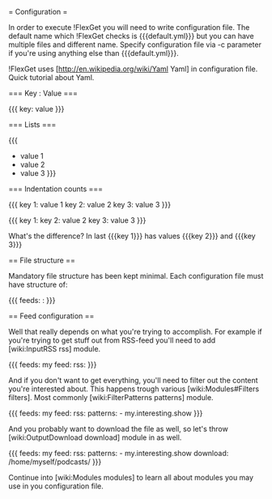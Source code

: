 = Configuration =

In order to execute !FlexGet you will need to write configuration file. The default name which !FlexGet checks is {{{default.yml}}} but you can have multiple files and different name. Specify configuration file via -c parameter if you're using anything else than {{{default.yml}}}.

!FlexGet uses [http://en.wikipedia.org/wiki/Yaml Yaml] in configuration file. Quick tutorial about Yaml.

=== Key : Value ===

{{{
key: value
}}}

=== Lists ===

{{{
- value 1
- value 2
- value 3
}}}

=== Indentation counts ===

{{{
key 1: value 1
key 2: value 2
key 3: value 3
}}}

{{{
key 1:
  key 2: value 2
  key 3: value 3
}}}

What's the difference? In last {{{key 1}}} has values {{{key 2}}} and {{{key 3}}}

== File structure ==

Mandatory file structure has been kept minimal. Each configuration file must have structure of:

{{{
feeds:
  <feed name>:
    <feed configuration here>
}}}


== Feed configuration ==

Well that really depends on what you're trying to accomplish. For example if you're trying to get stuff out from RSS-feed you'll need to add [wiki:InputRSS rss] module.

{{{
feeds:
  my feed:
    rss: <url of rss>
}}}

And if you don't want to get everything, you'll need to filter out the content you're interested about. This happens trough various [wiki:Modules#Filters filters]. Most commonly [wiki:FilterPatterns patterns] module.

{{{
feeds:
  my feed:
    rss: <url of rss>
    patterns:
      - my.interesting.show
}}}

And you probably want to download the file as well, so let's throw [wiki:OutputDownload download] module in as well.

{{{
feeds:
  my feed:
    rss: <url of rss>
    patterns:
      - my.interesting.show
    download: /home/myself/podcasts/
}}}

Continue into [wiki:Modules modules] to learn all about modules you may use in you configuration file.